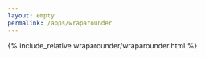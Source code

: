 ```yaml
---
layout: empty
permalink: /apps/wraparounder
---
```


{% include_relative wraparounder/wraparounder.html %}
